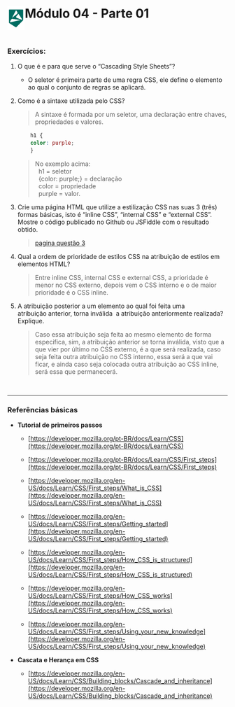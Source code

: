 <div display="flex">
    <img src="../assets/imgs/alpha-logo.png" width="40px" align="left"/>
    <h1>Módulo 04 - Parte 01</h1>
</div>

&nbsp;
### Exercícios:

1. O que é e para que serve o “Cascading Style Sheets”?
    - O seletor é primeira parte de uma regra CSS, ele define o elemento ao qual o conjunto de regras se aplicará.

1. Como é a sintaxe utilizada pelo CSS?

    > A sintaxe é formada por um seletor, uma declaração entre chaves, propriedades e valores.

    ```CSS
        h1 {
        color: purple;
        }
    ```

    > No exemplo acima:
    \
    &nbsp;&nbsp;h1 = seletor
    \
    &nbsp;&nbsp;{color: purple;} = declaração
    \
    &nbsp;&nbsp;color = propriedade
    \
    &nbsp;&nbsp;purple = valor.

1. Crie uma página HTML que utilize a estilização CSS nas suas 3 (três) formas básicas, isto é “inline CSS”, “internal CSS” e “external CSS”.  Mostre o código publicado no Github ou JSFiddle com o resultado obtido.
    > [pagina questão 3](https://luhbarbalho.github.io/ProgramandoAlphaEdTech/MODULO-04/PARTE-01/index.html)

1. Qual a ordem de prioridade de estilos CSS na atribuição de estilos em elementos HTML?
    > Entre inline CSS, internal CSS e external CSS, a prioridade é menor no CSS externo, depois vem o CSS interno e o de maior prioridade é o CSS inline.

1. A atribuição posterior a um elemento ao qual foi feita uma atribuição anterior, torna inválida  a atribuição anteriormente realizada? Explique.
    > Caso essa atribuição seja feita ao mesmo elemento de forma especifica, sim, a atribuição anterior se torna inválida, visto que a que vier por último no CSS externo, é a que será realizada, caso seja feita outra atribuição no CSS interno, essa será a que vai ficar, e ainda caso seja colocada outra atribuição ao CSS inline, será essa que permanecerá.

&nbsp;

---

### Referências básicas

- **Tutorial de primeiros passos**

  - [https://developer.mozilla.org/pt-BR/docs/Learn/CSS](https://developer.mozilla.org/pt-BR/docs/Learn/CSS)
  
  - [https://developer.mozilla.org/pt-BR/docs/Learn/CSS/First_steps](https://developer.mozilla.org/pt-BR/docs/Learn/CSS/First_steps)
  
  - [https://developer.mozilla.org/en-US/docs/Learn/CSS/First_steps/What_is_CSS](https://developer.mozilla.org/en-US/docs/Learn/CSS/First_steps/What_is_CSS)
  
  - [https://developer.mozilla.org/en-US/docs/Learn/CSS/First_steps/Getting_started](https://developer.mozilla.org/en-US/docs/Learn/CSS/First_steps/Getting_started)
  
  - [https://developer.mozilla.org/en-US/docs/Learn/CSS/First_steps/How_CSS_is_structured](https://developer.mozilla.org/en-US/docs/Learn/CSS/First_steps/How_CSS_is_structured)
  
  - [https://developer.mozilla.org/en-US/docs/Learn/CSS/First_steps/How_CSS_works](https://developer.mozilla.org/en-US/docs/Learn/CSS/First_steps/How_CSS_works)
  
  - [https://developer.mozilla.org/en-US/docs/Learn/CSS/First_steps/Using_your_new_knowledge](https://developer.mozilla.org/en-US/docs/Learn/CSS/First_steps/Using_your_new_knowledge)
  
- **Cascata e Herança em CSS**
  - [https://developer.mozilla.org/en-US/docs/Learn/CSS/Building_blocks/Cascade_and_inheritance](https://developer.mozilla.org/en-US/docs/Learn/CSS/Building_blocks/Cascade_and_inheritance)
